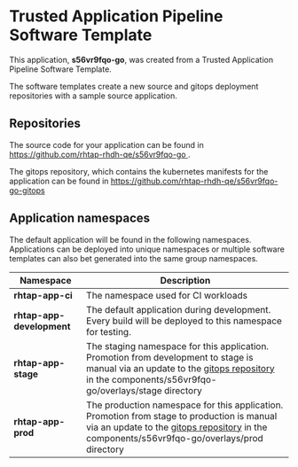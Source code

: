 # Trusted Application Pipeline Software Template

This application, **s56vr9fqo-go**, was created from a Trusted Application Pipeline Software Template.

The software templates create a new source and gitops deployment repositories with a sample source application. 

## Repositories

The source code for your application can be found in [https://github.com/rhtap-rhdh-qe/s56vr9fqo-go ](https://github.com/rhtap-rhdh-qe/s56vr9fqo-go ).
 
The gitops repository, which contains the kubernetes manifests for the application can be found in 
[https://github.com/rhtap-rhdh-qe/s56vr9fqo-go-gitops ](https://github.com/rhtap-rhdh-qe/s56vr9fqo-go-gitops ) 

## Application namespaces 

The default application will be found in the following namespaces. Applications can be deployed into unique namespaces or multiple software templates can also bet generated into the same group namespaces.  

|  Namespace   |  Description   |  
| -------- | -------- |
| **rhtap-app-ci** | The namespace used for CI workloads |
| **rhtap-app-development** | The default application during development. Every build will be deployed to this namespace for testing. |
| **rhtap-app-stage** | The staging namespace for this application. Promotion from development to stage is manual via an update to the [gitops repository](https://github.com/rhtap-rhdh-qe/s56vr9fqo-go-gitops ) in the components/s56vr9fqo-go/overlays/stage directory |
| **rhtap-app-prod** | The production namespace for this application. Promotion from stage to production is manual via an update to the [gitops repository](https://github.com/rhtap-rhdh-qe/s56vr9fqo-go-gitops ) in the components/s56vr9fqo-go/overlays/prod directory |